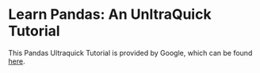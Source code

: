 # Learn Pandas: An UnltraQuick Tutorial

This Pandas Ultraquick Tutorial is provided by Google, which can be found [here](https://colab.research.google.com/github/google/eng-edu/blob/main/ml/cc/exercises/pandas_dataframe_ultraquick_tutorial.ipynb?utm_source=mlcc&utm_campaign=colab-external&utm_medium=referral&utm_content=mlcc-prework&hl=en#scrollTo=dPmpVM_8IoBO). 

